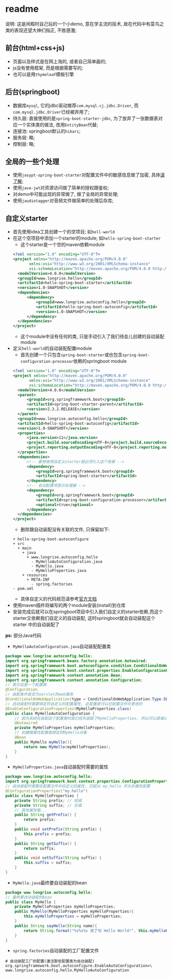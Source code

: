 # readme

说明: 这是闲暇时自己玩的一个小demo, 意在学主流的技术, 故在代码中有菜鸟之类的表现还望大神们指正, 不胜感激;

## 前台(html+css+js)
* 页面以及样式是在网上淘的, 或者自己简单画的;
* js没有使用框架, 而是根据需要写的;
* 也可以是用`thymeleaf`模板引擎

## 后台(springboot)
* 数据库`mysql`, 它的jdbc驱动推荐`com.mysql.cj.jdbc.Driver`, 而`com.mysql.jdbc.Driver`已经被弃用了;
* 持久层: 直接使用的是`spring-boot-starter-jdbc`, 为了放弃了一张数据表对应一个实体类的做法, 改用`EntityBean`代替;
* 连接池: springboot默认的`hikari`;
* 服务层: 略;
* 控制层: 略;

## 全局的一些个处理
* 使用`jasypt-spring-boot-starter`对配置文件中的敏感信息做了加密, 具体[请了解](https://github.com/Ashesoft/msaas/blob/master/msaas_web/Jasypt%20%E5%9C%A8%20springboot%20%E4%B8%AD%E7%9A%84%E5%88%9D%E6%AD%A5%E4%BD%BF%E7%94%A8.md);
* 使用`java-jwt`对资源访问做了简单的授权跟鉴权;
* 对demo中可能出现的异常做了, 做了全局的异常处理;
* 使用`jaudiotagger`对音频文件做简单的处理后存库;

## 自定义starter
* 首先使用idea工具创建一个的空项目; 如`hell-world`
* 在这个空项目中添加一个starter的module; 如`hello-spring-boot-starter`
    * 这个starter是一个空的maven依赖module
    ```xml
  <?xml version="1.0" encoding="UTF-8"?>
  <project xmlns="http://maven.apache.org/POM/4.0.0"
           xmlns:xsi="http://www.w3.org/2001/XMLSchema-instance"
           xsi:schemaLocation="http://maven.apache.org/POM/4.0.0 http://maven.apache.org/xsd/maven-4.0.0.xsd">
      <modelVersion>4.0.0</modelVersion>
      <groupId>www.longrise.hello</groupId>
      <artifactId>hello-spring-boot-starter</artifactId>
      <version>1.0-SNAPSHOT</version>
      <dependencies>
          <dependency>
              <groupId>www.longrise.autoconfig.hello</groupId>
              <artifactId>hello-spring-boot-autoconfig</artifactId>
              <version>1.0-SNAPSHOT</version>
          </dependency>
      </dependencies>
  </project>
    ```
    * 这个module中没有任何的类, 只是手动引入了我们待会儿创建的自动装配module
* 定义`hell-world`的自动装配配置module
    * 首先创建一个只包含`spring-boot-starter`或也包含`spring-boot-configuration-processor`依赖的springboot module
    ```xml
  <?xml version="1.0" encoding="UTF-8"?>
  <project xmlns="http://maven.apache.org/POM/4.0.0"
           xmlns:xsi="http://www.w3.org/2001/XMLSchema-instance"
           xsi:schemaLocation="http://maven.apache.org/POM/4.0.0 http://maven.apache.org/xsd/maven-4.0.0.xsd">
      <modelVersion>4.0.0</modelVersion>
      <parent>
          <groupId>org.springframework.boot</groupId>
          <artifactId>spring-boot-starter-parent</artifactId>
          <version>2.3.2.RELEASE</version>
      </parent>
      <groupId>www.longrise.autoconfig.hello</groupId>
      <artifactId>hello-spring-boot-autoconfig</artifactId>
      <version>1.0-SNAPSHOT</version>
      <properties>
          <java.version>11</java.version>
          <project.build.sourceEncoding>UTF-8</project.build.sourceEncoding>
          <project.reporting.outputEncoding>UTF-8</project.reporting.outputEncoding>
      </properties>
      <dependencies>
          <!-- 要想使用自定义starter就必须引入这个依赖 -->
          <dependency>
              <groupId>org.springframework.boot</groupId>
              <artifactId>spring-boot-starter</artifactId>
          </dependency>
          <!-- 自动配置项提示处理器 -->
          <dependency>
              <groupId>org.springframework.boot</groupId>
              <artifactId>spring-boot-configuration-processor</artifactId>
              <optional>true</optional>
          </dependency>
      </dependencies>
  </project>
    ```
    * 删除跟自动装配没有关联的文件, 只保留如下:
    ```text
  + hello-spring-boot-autoconfigure
    + src
      + main
        + java
          + www.longrise.autoconfig.hello
            - MyHelloAutoConfiguration.java
            - MyHello.java
            - MyHelloProperties.java
        + resources
          + META-INF
            - spring.factories
    - pom.xml
    ```
    * 具体自定义的代码规范请参考[官方文档](https://docs.spring.io/spring-boot/docs/current/reference/html/spring-boot-features.html#boot-features-developing-auto-configuration)
* 使用maven插件将编写的两个module安装(install)到仓库
* 安装完成后就可以在springboot项目中引入我们自定义的starter依赖,而这个starter又依赖我们自定义的自动装配, 这时springboot就会自动装配这个starter
中的自动装配了

**ps:** 部分Java代码
* `MyHelloAutoConfiguration.java`自动装配配置类 
```java
package www.longrise.autoconfig.hello;
import org.springframework.beans.factory.annotation.Autowired;
import org.springframework.boot.autoconfigure.condition.ConditionalOnWebApplication;
import org.springframework.boot.context.properties.EnableConfigurationProperties;
import org.springframework.context.annotation.Bean;
import org.springframework.context.annotation.Configuration;
// 表示这是一个配置类
@Configuration
// 装配条件是否为servlet的web服务
@ConditionalOnWebApplication(type = ConditionalOnWebApplication.Type.SERVLET)
// 自动装配时需要绑定的自定义的配置属性, 此配置是可以在配置文件中更改的
@EnableConfigurationProperties(MyHelloProperties.class)
public class MyHelloAutoConfiguration {
    // 因为系统在装配这个配置类时就已经先装配了MyHelloProperties, 所以可以直接从容器中获取
    @Autowired
    private MyHelloProperties myHelloProperties;
    // 创建跟属性配置类绑定的MyHello对象
    @Bean
    public MyHello myHello(){
        return new MyHello(myHelloProperties);
    }
}
```
* `MyHelloProperties.java`自动装配时需要的属性
```java
package www.longrise.autoconfig.hello;
import org.springframework.boot.context.properties.ConfigurationProperties;
// 自动装配时需要在配置文件中自定义的属性, 匹配以 my.hello 开头的属性配置
@ConfigurationProperties("my.hello")
public class MyHelloProperties {
    private String prefix; // 前缀
    private String suffix; // 后缀
    // 其他属性略...
    public String getPrefix() {
        return prefix;
    }
    public void setPrefix(String prefix) {
        this.prefix = prefix;
    }
    public String getSuffix() {
        return suffix;
    }
    public void setSuffix(String suffix) {
        this.suffix = suffix;
    }
}
```
* `MyHello.java`最终要自动装配的bean
```java
package www.longrise.autoconfig.hello;
// 最终要自动装配的bean
public class MyHello {
    private MyHelloProperties myHelloProperties;
    public MyHello(MyHelloProperties myHelloProperties){
        this.myHelloProperties = myHelloProperties;
    }
    public String sayHello(String name){
        return String.format("%s%s%s 说了句 Hello World!", this.myHelloProperties.getPrefix(), name, this.myHelloProperties.getPrefix());
    }
}
```
* `spring.factories`自动装配的工厂配置文件
```properties
# 自动装配工厂的配置(激活那些配置类为自动装配)
org.springframework.boot.autoconfigure.EnableAutoConfiguration=\
www.longrise.autoconfig.hello.MyHelloAutoConfiguration
```


